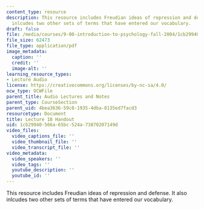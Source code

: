 ```yaml
---
content_type: resource
description: This resource includes Freudian ideas of repression and defense. It also
  inlcudes two other sets of terms that have entered our vocabulary.
draft: false
file: /media/courses/9-00-introduction-to-psychology-fall-2004/1cb29940566a65bc524a73870207149d_h18_1.pdf
file_size: 62473
file_type: application/pdf
image_metadata:
  caption: ''
  credit: ''
  image-alt: ''
learning_resource_types:
- Lecture Audio
license: https://creativecommons.org/licenses/by-nc-sa/4.0/
ocw_type: OCWFile
parent_title: Audio Lectures and Notes
parent_type: CourseSection
parent_uid: 4bea3636-59c8-1935-4dba-8135ed7facd3
resourcetype: Document
title: Lecture 18 Handout
uid: 1cb29940-566a-65bc-524a-73870207149d
video_files:
  video_captions_file: ''
  video_thumbnail_file: ''
  video_transcript_file: ''
video_metadata:
  video_speakers: ''
  video_tags: ''
  youtube_description: ''
  youtube_id: ''
---
```

This resource includes Freudian ideas of repression and defense. It also inlcudes two other sets of terms that have entered our vocabulary.